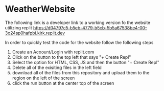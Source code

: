 # WeatherWebsite

The following link is a developer link to a working version fo the website utilizing replit
https://d04797c5-b5eb-4779-b5cb-5b5a67538be4-00-3o24sp0hafpbi.kirk.replit.dev

In order to quickly test the code for the website follow the following steps

1. Create an Acoount/Login with replit.com
2. Click on the button to the top left that says "+ Create Repl"
3. Select the option for HTML, CSS, JS and then the button "+ Create Repl"
4. Delete all of the exisiting files in the left field
5. download all of the files from this repository and upload them to the region on the left of the screen
6. click the run button at the center top of the screen


